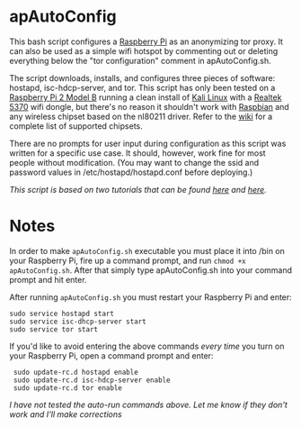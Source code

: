 # apAutoConfig

This bash script configures a [Raspberry Pi](https://www.raspberrypi.org/products/raspberry-pi-2-model-b/) as an anonymizing tor proxy. It can also be used as a simple wifi hotspot by commenting out or deleting everything below the "tor configuration" comment in apAutoConfig.sh.

The script downloads, installs, and configures three pieces of software: hostapd, isc-hdcp-server, and tor. This script has only been tested on a [Raspberry Pi 2 Model B](https://www.raspberrypi.org/products/raspberry-pi-2-model-b/) running a clean install of [Kali Linux](https://www.offensive-security.com/kali-linux-vmware-arm-image-download/) with a [Realtek 5370](http://www.amazon.com/gp/aw/d/B00GFAN498/ref=psd_mlt_nbc_B00ABD4AXO_ri) wifi dongle, but there's no reason it shouldn't work with [Raspbian](https://www.raspbian.org/) and any wireless chipset based on the nl80211 driver. Refer to the [wiki](http://elinux.org/RPi_USB_Wi-Fi_Adapters) for a complete list of supported chipsets.

There are no prompts for user input during configuration as this script was written for a specific use case. It should, however, work fine for most people without modification. (You may want to change the ssid and password values in /etc/hostapd/hostapd.conf before deploying.)

*This script is based on two tutorials that can be found [here](http://orxgilly.com/raspberry-pi-wireless-router/) and [here](https://learn.adafruit.com/onion-pi/overview).*

# Notes
In order to make `apAutoConfig.sh` executable you must place it into /bin on your Raspberry Pi, fire up a command prompt, and run `chmod +x apAutoConfig.sh`. After that simply type apAutoConfig.sh into your command prompt and hit enter.

After running `apAutoConfig.sh` you must restart your Raspberry Pi and enter:

	sudo service hostapd start
	sudo service isc-dhcp-server start
	sudo service tor start

If you'd like to avoid entering the above commands *every time* you turn on your Raspberry Pi, open a command prompt and enter:

	 sudo update-rc.d hostapd enable
	 sudo update-rc.d isc-hdcp-server enable
	 sudo update-rc.d tor enable
	 
*I have not tested the auto-run commands above. Let me know if they don't work and I'll make corrections*